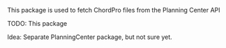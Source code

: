 This package is used to fetch ChordPro files from the Planning Center API

TODO: This package

Idea: Separate PlanningCenter package, but not sure yet.